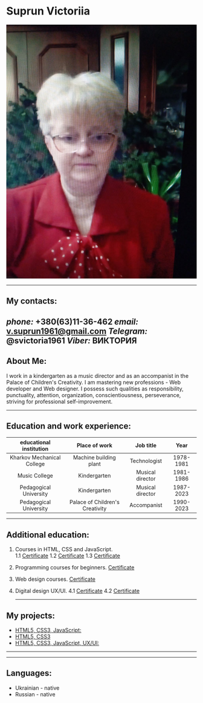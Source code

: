 # Suprun Victoriia 
![my photo](my-photo.jpg)

---
## My contacts: 
***phone:*** +380(63)11-36-462
***email:*** v.suprun1961@gmail.com
***Telegram:*** @svictoria1961
***Viber:*** ВИКТОРИЯ
---
## About Me:
I work in a kindergarten as a music director and as an accompanist in the Palace of Children's Creativity.
I am mastering new professions - Web developer and Web designer. I possess such qualities as responsibility, punctuality, attention, organization, conscientiousness, perseverance, striving for professional self-improvement.

---
## Education and work experience:
educational institution | Place of work | Job title | Year
:-----------------------:|:------------------:|:---------:|:---------:
Kharkov Mechanical College| Machine building plant| Technologist| 1978-1981
Music College| Kindergarten| Musical director| 1981-1986
Pedagogical University| Kindergarten| Musical director| 1987-2023
Pedagogical University| Palace of Children's Creativity| Accompanist| 1990-2023

---
## Additional education:
1. Courses in HTML, CSS and JavaScript.     
    1.1 [Certificate](front-end-javascript.jpg)
    1.2 [Certificate](layout.png)
    1.3 [Certificate](javascript.png)  

2. Programming courses for beginners.   [Certificate](programmirovanie.png)
3. Web design courses.   [Certificate](veb-designer.png)
4. Digital design UX/UI.
    4.1 [Certificate](digital-design.png)
    4.2 [Certificate](ux-ui-start.jpeg)

    ---
## My projects: 
* [HTML5, CSS3, JavaScript:](https://viktoriya-s.github.io/music/)
* [HTML5, CSS3](https://viktoriya-s.github.io/resume-new/) 
* [HTML5, CSS3, JavaScript, UX/UI:](https://viktoriya-s.github.io/banderogys/)

---
---
## Languages:
* Ukrainian - native
* Russian - native

